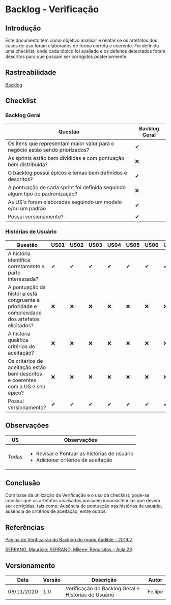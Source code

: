 # Backlog - Verificação

## Introdução

Este documento tem como objetivo analisar e relatar se os artefatos dos casos de uso foram elaborados de forma correta e coerente. Foi definida uma checklist, onde cada tópico foi avaliado e os defeitos detectados foram descritos para que possam ser corrigidos posteriormente.

## Rastreabilidade

[Backlog](../../Modeling/productBacklog.md)

## Checklist

### Backlog Geral

Questão | Backlog Geral
------- | -------------
Os itens que representam maior valor para o negócio estão sendo priorizados? | ✔
As sprints estão bem divididas e com pontuação bem distribuída? | ❌
O backlog possui épicos e temas bem definidos e descritos? | ✔
A pontuação de cada sprint foi definida seguindo algum tipo de padronização? | ❌
As US's foram elaboradas seguindo um modelo e/ou um padrão | ✔
Possui versionamento? | ✔

### Histórias de Usuário

Questão | US01 | US02 | US03 | US04 | US05 | US06 | US07 | US08 | US09 | US10 | US11 | US12 | US13 | US14
------- | ---- | ---- | ---- | ---- | ---- | ---- | ---- | ---- | ---- | ---- | ---- | ---- | ---- | ----
A história identifica corretamente a parte interessada? | ✔ | ✔ | ✔ | ✔ | ✔ | ✔ | ✔ | ✔ | ✔ | ✔ | ✔ | ✔ | ✔ | ✔
A pontuação da história está congruente à prioridade e complexidade dos artefatos elicitados? | ❌ | ❌ | ❌ | ❌ | ❌ | ❌ | ❌ | ❌ | ❌ | ❌ | ❌ | ❌ | ❌ | ❌
A história qualifica critérios de aceitação? | ❌ | ❌ | ❌ | ❌ | ❌ | ❌ | ❌ | ❌ | ❌ | ❌ | ❌ | ❌ | ❌ | ❌
Os critérios de aceitação estão bem descritos e coerentes com a US e seu épico? | ❌ | ❌ | ❌ | ❌ | ❌ | ❌ | ❌ | ❌ | ❌ | ❌ | ❌ | ❌ | ❌ | ❌
Possui versionamento? | ✔ | ✔ | ✔ | ✔ | ✔ | ✔ | ✔ | ✔ | ✔ | ✔ | ✔ | ✔ | ✔ | ✔

## Observações

US      | Observações
------- | -----------
Todas | <ul><li>Revisar e Pontuar as histórias de usuário</li><li>Adicionar critérios de aceitação</li></ul>

## Conclusão

Com base da utilização da Verificação e o uso da checklist, pode-se concluir que os artefatos analisados possuem inconsistências que devem ser corrigidas, tais como: Ausência de pontuação nas histórias de usuário, ausência de critérios de aceitação, entre outros.

## Referências

[Página de Verificação do Backlog do grupo Audible - 2019.2](https://requisitos-de-software.github.io/2019.2-Audible/verificacao_agil/)

[SERRANO, Maurício; SERRANO, Milene; Requisitos – Aula 23](https://aprender3.unb.br/pluginfile.php/426773/mod_resource/content/2/Requisitos%20-%20Aula%20023.pdf)

## Versionamento
Data | Versão | Descrição | Autor 
---- | ------ | --------- | --------
08/11/2020 | 1.0 | Verificação do Backlog Geral e Histórias de Usuário | Fellipe